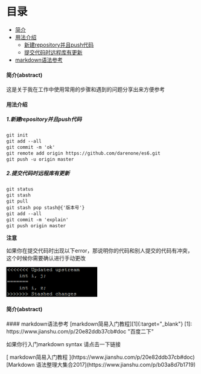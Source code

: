 目录
================
* [简介](#overview)
* [用法介绍](#introduce)
	* [新建repository并且push代码](#solution1)
	* [提交代码时远程库有更新](#solution2)
* [markdown语法参考](#foot)


<h4 id="overview">简介(abstract)</h4>
<p>这是关于我在工作中使用常用的步骤和遇到的问题分享出来方便参考</p>
<h4 id="introduce">用法介绍</h4>
<h5 id="solution1">1.新建repository并且push代码</h5>

```
git init
git add --all
git commit -m 'ok'
git remote add origin https://github.com/darenone/es6.git
git push -u origin master
```

<h5 id="solution2">2.提交代码时远程库有更新</h5>

```
git status
git stash 
git pull 
git stash pop stash@{'版本号'}
git add --all
git commit -m 'explain'
git push origin master
```
**注意**
<p style="font-size: 14px;">如果你在提交代码时出现以下error，那说明你的代码和别人提交的代码有冲突，这个时候你需要确认进行手动更改</p>

![图片2](./img/solution2.png)


<h4 id="foot">简介(abstract)</h4>
#### markdown语法参考
[markdown简易入门教程][1]{:target="_blank"}
[1]: https://www.jianshu.com/p/20e82ddb37cb#doc "百度二下"
<p>如果你行入门markdown syntax 请点击一下链接</p>
[ markdown简易入门教程 ](https://www.jianshu.com/p/20e82ddb37cb#doc)
[Markdown 语法整理大集合2017](https://www.jianshu.com/p/b03a8d7b1719)